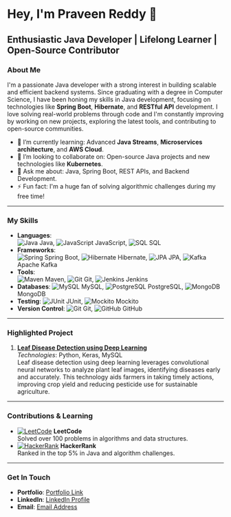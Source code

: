# Hey, I'm **Praveen Reddy** 👋

## **Enthusiastic Java Developer** | **Lifelong Learner** | **Open-Source Contributor**

### About Me
I'm a passionate Java developer with a strong interest in building scalable and 
efficient backend systems. Since graduating with a degree in Computer Science, 
I have been honing my skills in Java development, focusing on technologies like 
**Spring Boot**, **Hibernate**, and **RESTful API** development. I love solving real-world problems through code and I'm
constantly improving by working on new projects, exploring the latest tools, and 
contributing to open-source communities.

- 🌱 I’m currently learning: Advanced **Java Streams**, **Microservices architecture**, and **AWS Cloud**.
- 👯 I’m looking to collaborate on: Open-source Java projects and new technologies like **Kubernetes**.
- 💬 Ask me about: Java, Spring Boot, REST APIs, and Backend Development.
- ⚡ Fun fact: I'm a huge fan of solving algorithmic challenges during my free time!

---

### My Skills
- **Languages**:   
  ![Java](https://img.icons8.com/color/48/000000/java-coffee-cup-logo.png) Java, 
  ![JavaScript](https://img.icons8.com/color/48/000000/javascript.png) JavaScript, 
  ![SQL](https://img.icons8.com/color/48/000000/sql.png) SQL
- **Frameworks**:   
  ![Spring](https://img.icons8.com/color/48/000000/spring-logo.png) Spring Boot, 
  ![Hibernate](https://img.icons8.com/color/48/000000/hibernate.png) Hibernate, 
  ![JPA](https://img.icons8.com/color/48/000000/jpa.png) JPA, 
  ![Kafka](https://img.icons8.com/color/48/000000/apache-kafka.png) Apache Kafka
- **Tools**:   
  ![Maven](https://img.icons8.com/color/48/000000/apache-maven.png) Maven, 
  ![Git](https://img.icons8.com/color/48/000000/git.png) Git, 
  ![Jenkins](https://img.icons8.com/color/48/000000/jenkins.png) Jenkins
- **Databases**: 
  ![MySQL](https://img.icons8.com/color/48/000000/mysql-logo.png) MySQL, 
  ![PostgreSQL](https://img.icons8.com/color/48/000000/postgreesql.png) PostgreSQL, 
  ![MongoDB](https://img.icons8.com/color/48/000000/mongodb.png) MongoDB
- **Testing**: 
  ![JUnit](https://img.icons8.com/color/48/000000/junit.png) JUnit, 
  ![Mockito](https://img.icons8.com/color/48/000000/mockito.png) Mockito
- **Version Control**: 
  ![Git](https://img.icons8.com/color/48/000000/git.png) Git, 
  ![GitHub](https://img.icons8.com/color/48/000000/github.png) GitHub

---

### Highlighted Project
1. **[Leaf Disease Detection using Deep Learning](https://github.com/praveenkumarreddy18/leaf-disease-detection)**  
   *Technologies*: Python, Keras, MySQL  
   Leaf disease detection using deep learning leverages convolutional 
   neural networks to analyze plant leaf images, identifying diseases early and 
   accurately. This technology aids farmers in taking timely actions, 
   improving crop yield and reducing pesticide use for sustainable agriculture.

---

### Contributions & Learning
- [![LeetCode](https://upload.wikimedia.org/wikipedia/commons/1/19/LeetCode_logo_black.png)](your_leetcode_profile_link) **LeetCode**  
  Solved over 100 problems in algorithms and data structures.
- [![HackerRank](https://img.icons8.com/color/48/000000/hackerrank.png)](https://www.hackerrank.com/profile/guddampraveen) **HackerRank**  
  Ranked in the top 5% in Java and algorithm challenges.

---

### Get In Touch
- **Portfolio**: [Portfolio Link](https://leetcode.com/u/praveenreddy18/)
- **LinkedIn**: [LinkedIn Profile](https://www.linkedin.com/in/praveenreddy4/)
- **Email**: [Email Address](mailto:guddampraveen@gmail.com)
